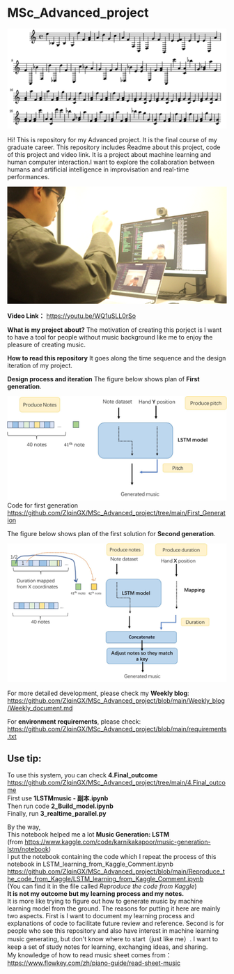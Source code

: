# MSc_Advanced_project
![图片名称](https://raw.githubusercontent.com/ZIqinGX/MSc_Advanced_project/main/pictures/sheet1.png) <br/>

Hi! This is repository for my Advanced project. It is the final course of my graduate career. This repository includes Readme about this project, code of this project and video link. 
It is a project about machine learning and human computer interaction.I want to explore the collaboration between humans and artificial intelligence in improvisation and real-time performances.<br/>

![pic](https://raw.githubusercontent.com/ZIqinGX/MSc_Advanced_project/main/pictures/finalwork2.png)<br/>

**Video Link：** https://youtu.be/WQ1uSLL0rSo<br/>

**What is my project about?**
The motivation of creating this porject is I want to have a tool for people without music background like me to enjoy the pleasure of creating music.

**How to read this repository**
It goes along the time sequence and the design iteration of my project.


**Design process and iteration**
The figure below shows plan of **First generation**.<br/>

![图片名称](https://raw.githubusercontent.com/ZIqinGX/MSc_Advanced_project/main/pictures/First_generation.jpg) <br/>
Code for first generation<br/>
https://github.com/ZIqinGX/MSc_Advanced_project/tree/main/First_Generation


The figure below shows plan of the first solution for **Second generation**.<br/>

![图片名称](https://raw.githubusercontent.com/ZIqinGX/MSc_Advanced_project/main/pictures/Second_generation_1.jpg) <br/>



For more detailed development, please check my **Weekly blog**: https://github.com/ZIqinGX/MSc_Advanced_project/blob/main/Weekly_blog/Weekly_document.md <br/>

For **environment requirements**, please check: https://github.com/ZIqinGX/MSc_Advanced_project/blob/main/requirements.txt <br/>

## **Use tip:**
To use this system, you can check **4.Final_outcome** https://github.com/ZIqinGX/MSc_Advanced_project/tree/main/4.Final_outcome<br/>
First use **1LSTMmusic - 副本.ipynb**<br/>
Then run code **2_Build_model.ipynb**<br/>
Finally, run **3_realtime_parallel.py**<br/>






By the way,<br/>
This notebook helped me a lot  **Music Generation: LSTM** <br/>
(from https://www.kaggle.com/code/karnikakapoor/music-generation-lstm/notebook) <br/> I put the notebook containing the code which I repeat the process of this notebook in LSTM_learning_from_Kaggle_Comment.ipynb https://github.com/ZIqinGX/MSc_Advanced_project/blob/main/Reproduce_the_code_from_Kaggle/LSTM_learning_from_Kaggle_Comment.ipynb<br/> (You can find it in the file called *Reproduce the code from Kaggle*)<br/>
**It is not my outcome but my learning process and my notes.** <br/>It is more like trying to figure out how to generate music by machine learning model from the ground. 
The reasons for putting it here are mainly two aspects. First is I want to document my learning process and explanations of code to facilitate future review and reference. Second is for people who see this repository and also have interest in machine learning music generating, but don't know where to start（just like me）. I want to keep a set of study notes for learning, exchanging ideas, and sharing. <br/>
My knowledge of how to read music sheet comes from：https://www.flowkey.com/zh/piano-guide/read-sheet-music
